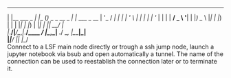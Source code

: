  _               _           _                   _            
| |__  ___ _   _| |__       (_)_   _ _ __  _   _| |_ ___ _ __ 
| '_ \/ __| | | | '_ \      | | | | | '_ \| | | | __/ _ \ '__|
| |_) \__ \ |_| | |_) |     | | |_| | |_) | |_| | ||  __/ |   
|_.__/|___/\__,_|_.__/____ _/ |\__,_| .__/ \__, |\__\___|_|   
                    |_____|__/      |_|    |___/             
 Connect to a LSF main node directly or trough a ssh jump node, launch a jupyter notebook via bsub and open automatically a tunnel. The name of the connection can be used to reestablish the connection later or to terminate it.
